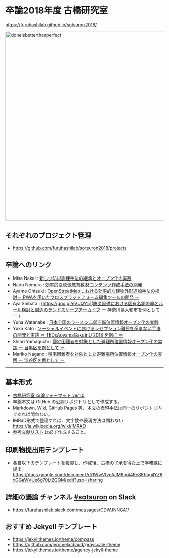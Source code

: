 # 卒論2018年度 古橋研究室
https://furuhashilab.github.io/sotsuron2018/

<img src="https://user-images.githubusercontent.com/416977/48390814-1c66e600-e747-11e8-9cc2-319578639a7e.jpg" alt="doneisbetterthanperfect" width="600px" />

## それぞれのプロジェクト管理
* https://github.com/furuhashilab/sotsuron2018/projects

## 卒論へのリンク
* Misa Nakai : [新しい防災訓練手法の継承とオープン化の実践](https://goo.gl/3WXk6K)
* Nairu Nomura : [効率的な映像教育教材コンテンツ作成手法の開発](https://goo.gl/YuwsXx)
* Ayame Ohtsuki : [OpenStreetMapにおける効率的な建物外形追加手法の検討ー PWAを用いたクロスプラットフォーム編集ツールの開発 ー
](https://goo.gl/Zg19UQ)
* Aya Shibata : [https://goo.gl/eVUQY5](防災設備における固有名詞の命名ルール検討と周辺のランドスケープアーカイブ ー 神奈川県大和市を例として ー
)
* Yuna Watanabe : [日本全国のラーメン二郎店舗位置情報オープン化の実践](https://goo.gl/RJQDPs)
* Yuka Kato : [ソーシャルイベントにおけるレセプション難民を産まない手法の開発と実践 ー TEDxAoyamaGakuinU 2018 を例に ー
](https://goo.gl/ZDuUEA)
* Shiori Yamaguchi : [帰宅困難者を対象とした避難所位置情報オープン化の実践 ー 目黒区を例として ー](https://goo.gl/spMbSi)
* Mariko Nagano : [帰宅困難者を対象とした避難場所位置情報オープン化の実践 ー 渋谷区を例として ー](https://goo.gl/v6AeST)

---

## 基本形式
* [古橋研究室 卒論フォーマット ver1.0](https://github.com/furuhashilab/README/issues/5)
* 卒論本文は GitHub の公開リポジトリとして作成する。
* Markdown, Wiki, GitHub Pages 等、本文の表現手法は同一のリポジトリ内であれば問わない。
* IMRaD形式で整理すれば、文字数や表現方法は問わない
https://ja.wikipedia.org/wiki/IMRAD
* [参考文献リスト](https://docs.google.com/spreadsheets/d/1dWsWkTzj1CRFqlJrX3B6ZoF0VIulMDeBm0L2XxbNqp8/edit#gid=0) は必ず作成すること。

## 印刷物提出用テンプレート
* 各自以下のテンプレートを複製し、作成後、古橋の了承を得た上で学務課に提出。
https://docs.google.com/document/d/1WwVtveAJM6m44Ke8KhbgilYZ6xGGaWVUe6g70Lt2QQM/edit?usp=sharing


## 詳細の議論 チャンネル [#sotsuron](https://furuhashilab.slack.com/messages/CDWJNNCA1/) on Slack
* https://furuhashilab.slack.com/messages/CDWJNNCA1/

## おすすめ Jekyell テンプレート 
* https://jekyllthemes.io/theme/compass
* https://github.com/jeromelachaud/grayscale-theme
* https://jekyllthemes.io/theme/agency-jekyll-theme
